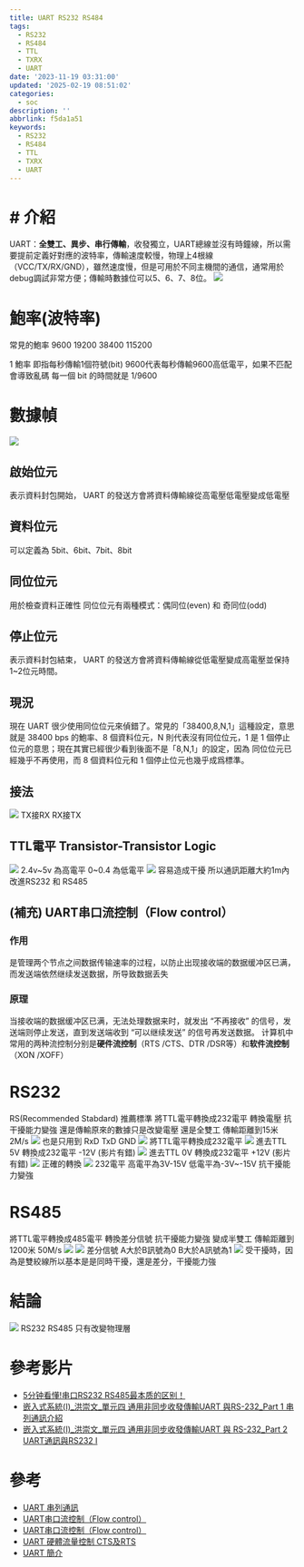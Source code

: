 ```yaml
---
title: UART RS232 RS484
tags:
  - RS232
  - RS484
  - TTL
  - TXRX
  - UART
date: '2023-11-19 03:31:00'
updated: '2025-02-19 08:51:02'
categories:
  - soc
description: ''
abbrlink: f5da1a51
keywords:
  - RS232
  - RS484
  - TTL
  - TXRX
  - UART
---
```

# # 介紹
UART：**全雙工、異步、串行傳輸**，收發獨立，UART總線並沒有時鐘線，所以需要提前定義好對應的波特率，傳輸速度較慢，物理上4根線（VCC/TX/RX/GND），雖然速度慢，但是可用於不同主機間的通信，通常用於debug調試非常方便；傳輸時數據位可以5、6、7、8位。
![](/images/20231119022253.png)

# 鮑率(波特率)
常見的鮑率 9600 19200 38400 115200
 <!-- more -->
 1 鮑率 即指每秒傳輸1個符號(bit)
9600代表每秒傳輸9600高低電平，如果不匹配會導致亂碼
每一個 bit 的時間就是 1/9600


# 數據幀 
![](/images/20231119022310.png)

## 啟始位元
表示資料封包開始， UART 的發送方會將資料傳輸線從高電壓低電壓變成低電壓

## 資料位元
可以定義為 5bit、6bit、7bit、8bit

## 同位位元
用於檢查資料正確性 同位位元有兩種模式：偶同位(even) 和 奇同位(odd)

## 停止位元
表示資料封包結束， UART 的發送方會將資料傳輸線從低電壓變成高電壓並保持1~2位元時間。

## 現況
現在 UART 很少使用同位位元來偵錯了。常見的「38400,8,N,1」這種設定，意思就是 38400 bps 的鮑率、8 個資料位元，N 則代表沒有同位位元，1 是 1 個停止位元的意思；現在其實已經很少看到後面不是「8,N,1」的設定，因為 同位位元已經幾乎不再使用，而 8 個資料位元和 1 個停止位元也幾乎成爲標準。

## 接法
![](/images/20231119022341.png)
TX接RX RX接TX 

## TTL電平 Transistor-Transistor Logic 
![](/images/20231119022404.png)
2.4v~5v 為高電平 0~0.4 為低電平
![](/images/20231119022417.png)
容易造成干擾 所以通訊距離大約1m內 改進RS232 和 RS485

## (補充) UART串口流控制（Flow control）
### 作用
是管理两个节点之间数据传输速率的过程，以防止出现接收端的数据缓冲区已满，而发送端依然继续发送数据，所导致数据丢失
### 原理
当接收端的数据缓冲区已满，无法处理数据来时，就发出 “不再接收” 的信号，发送端则停止发送，直到发送端收到 “可以继续发送” 的信号再发送数据。
计算机中常用的两种流控制分别是**硬件流控制**（RTS /CTS、DTR /DSR等）和**软件流控制**（XON /XOFF）


# RS232 
RS(Recommended Stabdard) 推薦標準
將TTL電平轉換成232電平 轉換電壓 抗干擾能力變強 還是傳輸原來的數據只是改變電壓 還是全雙工
傳輸距離到15米 2M/s
![](/images/20231119022441.png)
也是只用到 RxD TxD GND
![](/images/20231119022454.png)
將TTL電平轉換成232電平
![](/images/20231119022508.png)
進去TTL 5V 轉換成232電平 -12V (影片有錯)
![](/images/20231119022520.png)
進去TTL 0V 轉換成232電平 +12V (影片有錯)
![](/images/20231119022552.png)
正確的轉換
![](/images/20231119022615.png)
232電平 高電平為3V-15V 低電平為-3V~-15V 抗干擾能力變強

# RS485
將TTL電平轉換成485電平 轉換差分信號 抗干擾能力變強 變成半雙工
傳輸距離到1200米 50M/s
![](/images/20231119022632.png)
![](/images/20231119022701.png)
差分信號 A大於B訊號為0 B大於A訊號為1
![](/images/20231119022714.png)
受干擾時，因為是雙絞線所以基本是是同時干擾，還是差分，干擾能力強

# 結論
![](/images/20231119022730.png)
RS232 RS485 只有改變物理層

# 參考影片
* [5分钟看懂!串口RS232 RS485最本质的区别！](https://www.youtube.com/watch?v=HKQaYN5Odlk)
* [嵌入式系統(I)_洪崇文_單元四 通用非同步收發傳輸UART 與RS-232_Part 1 串列通訊介紹](https://youtu.be/ia2x1oenic0)
* [嵌入式系統(I)_洪崇文_單元四 通用非同步收發傳輸UART 與 RS-232_Part 2 UART通訊與RS232 I](https://youtu.be/xKdV7lcvy1o)
# 參考
* [UART 串列通訊](https://www.block.tw/blog/uart/)
* [UART串口流控制（Flow control）](https://blog.csdn.net/qq_42992084/article/details/104761474)
* [UART串口流控制（Flow control）](https://blog.csdn.net/qq_42992084/article/details/104761474)
* [UART 硬體流量控制 CTS及RTS](https://semhuang.pixnet.net/blog/post/141101276)
* [UART 簡介](https://silverwind1982.pixnet.net/blog/post/361701597-uart)

